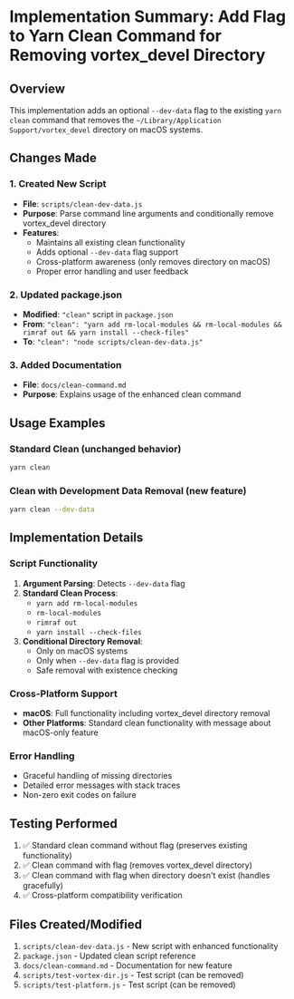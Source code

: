 # Implementation Summary: Add Flag to Yarn Clean Command for Removing vortex_devel Directory

## Overview
This implementation adds an optional `--dev-data` flag to the existing `yarn clean` command that removes the `~/Library/Application Support/vortex_devel` directory on macOS systems.

## Changes Made

### 1. Created New Script
- **File**: `scripts/clean-dev-data.js`
- **Purpose**: Parse command line arguments and conditionally remove vortex_devel directory
- **Features**:
  - Maintains all existing clean functionality
  - Adds optional `--dev-data` flag support
  - Cross-platform awareness (only removes directory on macOS)
  - Proper error handling and user feedback

### 2. Updated package.json
- **Modified**: `"clean"` script in `package.json`
- **From**: `"clean": "yarn add rm-local-modules && rm-local-modules && rimraf out && yarn install --check-files"`
- **To**: `"clean": "node scripts/clean-dev-data.js"`

### 3. Added Documentation
- **File**: `docs/clean-command.md`
- **Purpose**: Explains usage of the enhanced clean command

## Usage Examples

### Standard Clean (unchanged behavior)
```bash
yarn clean
```

### Clean with Development Data Removal (new feature)
```bash
yarn clean --dev-data
```

## Implementation Details

### Script Functionality
1. **Argument Parsing**: Detects `--dev-data` flag
2. **Standard Clean Process**: 
   - `yarn add rm-local-modules`
   - `rm-local-modules`
   - `rimraf out`
   - `yarn install --check-files`
3. **Conditional Directory Removal**:
   - Only on macOS systems
   - Only when `--dev-data` flag is provided
   - Safe removal with existence checking

### Cross-Platform Support
- **macOS**: Full functionality including vortex_devel directory removal
- **Other Platforms**: Standard clean functionality with message about macOS-only feature

### Error Handling
- Graceful handling of missing directories
- Detailed error messages with stack traces
- Non-zero exit codes on failure

## Testing Performed
1. ✅ Standard clean command without flag (preserves existing functionality)
2. ✅ Clean command with flag (removes vortex_devel directory)
3. ✅ Clean command with flag when directory doesn't exist (handles gracefully)
4. ✅ Cross-platform compatibility verification

## Files Created/Modified
1. `scripts/clean-dev-data.js` - New script with enhanced functionality
2. `package.json` - Updated clean script reference
3. `docs/clean-command.md` - Documentation for new feature
4. `scripts/test-vortex-dir.js` - Test script (can be removed)
5. `scripts/test-platform.js` - Test script (can be removed)